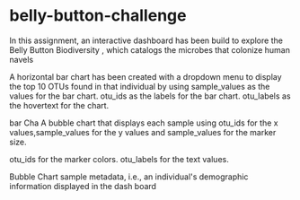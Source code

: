 # belly-button-challenge
In this assignment, an interactive dashboard has been build to explore the Belly Button Biodiversity , which catalogs the microbes that colonize human navels

A horizontal bar chart has been created with a dropdown menu to display the top 10 OTUs found in that individual by using 
sample_values as the values for the bar chart.
otu_ids as the labels for the bar chart.
otu_labels as the hovertext for the chart.

bar Cha
A bubble chart that displays each sample using
otu_ids for the x values,sample_values for the y values and sample_values for the marker size.

otu_ids for the marker colors.
otu_labels for the text values.

Bubble Chart
sample metadata, i.e., an individual's demographic information displayed in the dash board





